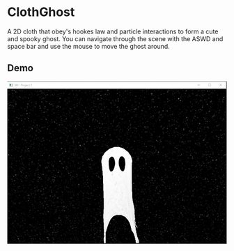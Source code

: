# ClothGhost

A 2D cloth that obey's hookes law and particle interactions to form a cute and spooky ghost. You can navigate through the scene with the ASWD and space bar and use the mouse to move the ghost around.

## Demo
[![GhostDemo](ghost1.png)](https://www.youtube.com/watch?v=a15epNXrGts)
